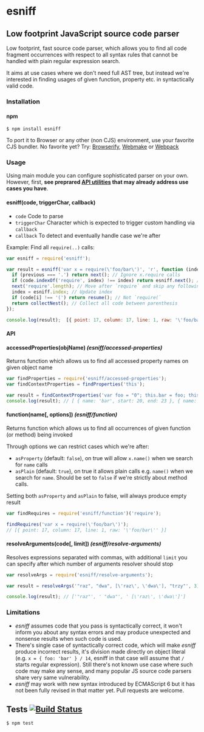 # esniff
## Low footprint JavaScript source code parser

Low footprint, fast source code parser, which allows you to find all code fragment occurrences with respect to all syntax rules that cannot be handled with plain regular expression search.

It aims at use cases where we don't need full AST tree, but instead  we're interested in finding usages of given function, property etc. in syntactically valid code.

### Installation
#### npm

	$ npm install esniff

To port it to Browser or any other (non CJS) environment, use your favorite CJS bundler. No favorite yet? Try: [Browserify](http://browserify.org/), [Webmake](https://github.com/medikoo/modules-webmake) or [Webpack](http://webpack.github.io/)

### Usage

Using main module you can configure sophisticated parser on your own. However, first, __see preprared [API utilities](#API) that may already address use cases you have__.

#### esniff(code, triggerChar, callback)

* `code` Code to parse
* `triggerChar` Character which is expected to trigger custom handling via `callback`
* `callback` To detect and eventually handle case we're after

Example: Find all `require(..)` calls:

```javascript
var esniff = require('esniff');

var result = esniff('var x = require(\'foo/bar\')', 'r', function (index, previous, nest) {
  if (previous === '.') return next(); // Ignore x.require calls
  if (code.indexOf('require', index) !== index) return esniff.next(); // Not really `require` call
  next('require'.length); // Move after `require` and skip any following whitespace
  index = esniff.index; // Update index
  if (code[i] !== '(') return resume(); // Not `require(`
  return collectNest(); // Collect all code between parenthesis
});

console.log(result);  [{ point: 17, column: 17, line: 1, raw: '\'foo/bar\'' }]
```

#### API

#### accessedProperties(objName) _(esniff/accessed-properties)_

Returns function which allows us to find all accessed property names on given object name

```javascript
var findProperties = require('esniff/accessed-properties');
var findContextProperties = findProperties('this');

var result = findContextProperties('var foo = "0"; this.bar = foo; this.someMethod(); otherFunction()');
console.log(result); // [ { name: 'bar', start: 20, end: 23 }, { name: 'someMethod', start: 36, end: 46 } ]
```

#### function(name[, options]) _(esniff/function)_

Returns function which allows us to find all occurrences of given function (or method) being invoked

Through options we can restrict cases which we're after:

* `asProperty` (default: `false`), on true will allow `x.name()` when we search for `name` calls
* `asPlain` (default: `true`), on true it allows plain calls e.g. `name()` when we search for `name`. Should be set to `false` if we're strictly about method calls.

Setting both `asProperty` and `asPlain` to false, will always produce empty result

```javascript
var findRequires = require('esniff/function')('require');

findRequires('var x = require(\'foo/bar\')');
// [{ point: 17, column: 17, line: 1, raw: '\'foo/bar\'' }]
```

#### resolveArguments(code[, limit]) _(esniff/resolve-arguments)_

Resolves expressions separated with commas, with additional `limit` you can specify after which number of arguments resolver should stop

```javascript
var resolveArgs = require('esniff/resolve-arguments');

var result = resolveArgs('"raz", "dwa", [\'raz\', \'dwa\'], "trzy"', 3));

console.log(result); // ['"raz"', ' "dwa"', ' [\'raz\', \'dwa\']']
```

### Limitations

* _esniff_ assumes code that you pass is syntactically correct, it won't inform you about any syntax errors and may produce unexpected and nonsense results when such code is used.
* There's single case of syntactically correct code, which will make _esniff_ produce incorrect results, it's division made directly on object literal (e.g. `x = { foo: 'bar' } / 14`, esniff in that case will assume that `/` starts regular expression). Still there's not known use case where such code may make any sense, and many popular JS source code parsers share very same vulnerability.
* _esniff_ may work with new syntax introduced by ECMAScript 6 but it has not been fully revised in that matter yet. Pull requests are welcome.

## Tests [![Build Status](https://travis-ci.org/medikoo/esniff.svg)](https://travis-ci.org/medikoo/esniff)

	$ npm test
